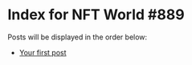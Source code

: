 # Index for NFT World #889
Posts will be displayed in the order below:

- [Your first post](./001-first.md)

